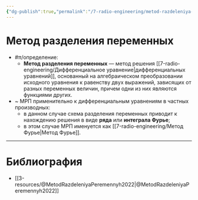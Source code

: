 ```yaml
---
{"dg-publish":true,"permalink":"/7-radio-engineering/metod-razdeleniya-peremennyh/","title":"Метод разделения переменных","tags":["математика","электродинамика","ммпэд"]}
---
```



# Метод разделения переменных

- #π/определение:
	- **Метод разделения переменных** — метод решения [[7-radio-engineering/Дифференциальное уравнение\|дифференциальных уравнений]], основанный на алгебраическом преобразовании исходного уравнения к равенству двух выражений, зависящих от разных переменных величин, причем одни из них являются функциями других.
- ~ МРП применительно к дифференциальным уравнениям в частных производных:
	- в данном случае схема разделения переменных приводит к нахождению решения в виде **ряда** или **интеграла Фурье**;
	- в этом случае МРП именуется как [[7-radio-engineering/Метод Фурье\|Метод Фурье]].

---

# Библиография

- [[3-resources/@MetodRazdeleniyaPeremennyh2022\|@MetodRazdeleniyaPeremennyh2022]]